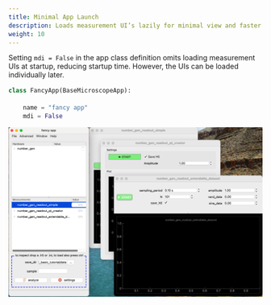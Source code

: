 ```yaml
---
title: Minimal App Launch
description: Loads measurement UI’s lazily for minimal view and faster boot time.
weight: 10
---
```


Setting `mdi = False` in the app class definition omits loading measurement UIs at startup, reducing startup time. However, the UIs can be loaded individually later.

```python
class FancyApp(BaseMicroscopeApp):

    name = "fancy app"
    mdi = False
```

![mdi-false](mdi-false.png)
